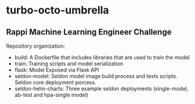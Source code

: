 # turbo-octo-umbrella

## Rappi Machine Learning Engineer Challenge

Repository organization:

* build: A Dockerfile that includes libraries that are used to train the model
* train: Training scripts and model serialization
* flask: Model Exposed via Flask API
* seldon-model: Seldon model image build process and tests scripts. Seldon core deployment porcess.
* seldon-helm-charts: Three example seldon deployments (single-model, ab-test and hpa-single model)
